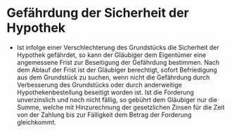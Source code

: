 # Gefährdung der Sicherheit der Hypothek

- Ist infolge einer Verschlechterung des Grundstücks die Sicherheit der Hypothek gefährdet, so kann der Gläubiger dem Eigentümer eine angemessene Frist zur Beseitigung der Gefährdung bestimmen. Nach dem Ablauf der Frist ist der Gläubiger berechtigt, sofort Befriedigung aus dem Grundstück zu suchen, wenn nicht die Gefährdung durch Verbesserung des Grundstücks oder durch anderweitige Hypothekenbestellung beseitigt worden ist. Ist die Forderung unverzinslich und noch nicht fällig, so gebührt dem Gläubiger nur die Summe, welche mit Hinzurechnung der gesetzlichen Zinsen für die Zeit von der Zahlung bis zur Fälligkeit dem Betrag der Forderung gleichkommt.

